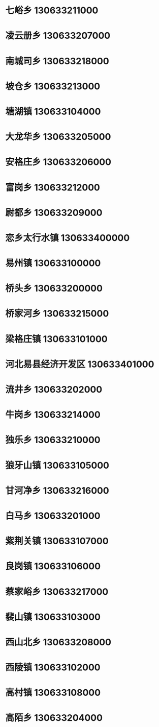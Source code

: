 # 七峪乡 130633211000
# 凌云册乡 130633207000
# 南城司乡 130633218000
# 坡仓乡 130633213000
# 塘湖镇 130633104000
# 大龙华乡 130633205000
# 安格庄乡 130633206000
# 富岗乡 130633212000
# 尉都乡 130633209000
# 恋乡太行水镇 130633400000
# 易州镇 130633100000
# 桥头乡 130633200000
# 桥家河乡 130633215000
# 梁格庄镇 130633101000
# 河北易县经济开发区 130633401000
# 流井乡 130633202000
# 牛岗乡 130633214000
# 独乐乡 130633210000
# 狼牙山镇 130633105000
# 甘河净乡 130633216000
# 白马乡 130633201000
# 紫荆关镇 130633107000
# 良岗镇 130633106000
# 蔡家峪乡 130633217000
# 裴山镇 130633103000
# 西山北乡 130633208000
# 西陵镇 130633102000
# 高村镇 130633108000
# 高陌乡 130633204000
